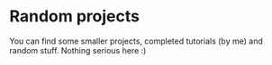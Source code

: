 # Random projects

You can find some smaller projects, completed tutorials (by me) and random stuff. Nothing serious here :)
